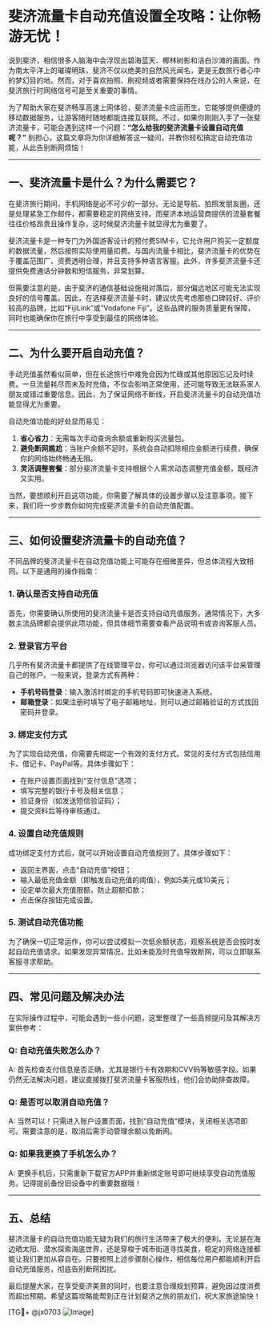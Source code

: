# 斐济流量卡自动充值设置全攻略：让你畅游无忧！

说到斐济，相信很多人脑海中会浮现出碧海蓝天、椰林树影和洁白沙滩的画面。作为南太平洋上的璀璨明珠，斐济不仅以绝美的自然风光闻名，更是无数旅行者心中的梦幻目的地。然而，对于喜欢拍照、刷视频或者需要保持在线办公的人来说，在斐济旅行时网络信号可是至关重要的事情。

为了帮助大家在斐济畅享高速上网体验，斐济流量卡应运而生。它能够提供便捷的移动数据服务，让游客随时随地都能连接互联网。不过，如果你刚刚入手了一张斐济流量卡，可能会遇到这样一个问题：**“怎么给我的斐济流量卡设置自动充值呢？”** 别担心，这篇文章将为你详细解答这一疑问，并教你轻松搞定自动充值功能，从此告别断网烦恼！

---

## 一、斐济流量卡是什么？为什么需要它？

在斐济旅行期间，手机网络是必不可少的一部分。无论是导航、拍照发朋友圈，还是处理紧急工作邮件，都需要稳定的网络支持。而斐济本地运营商提供的流量套餐往往价格昂贵且操作复杂，这时候斐济流量卡就显得尤为重要了。

斐济流量卡是一种专门为外国游客设计的预付费SIM卡，它允许用户购买一定额度的数据流量，然后按照实际使用量扣费。与国内流量卡相比，斐济流量卡的优势在于覆盖范围广、资费透明合理，并且支持多种语言客服。此外，许多斐济流量卡还提供免费通话分钟数和短信服务，非常划算。

但需要注意的是，由于斐济的通信基础设施相对落后，部分偏远地区可能无法实现良好的信号覆盖。因此，在选择斐济流量卡时，建议优先考虑那些口碑较好、评价较高的品牌，比如“FijiLink”或“Vodafone Fiji”。这些品牌的服务质量更有保障，同时也能确保你在旅行中享受到最佳的网络体验。

---

## 二、为什么要开启自动充值？

手动充值虽然看似简单，但在长途旅行中难免会因为忙碌或其他原因忘记及时续费。一旦流量耗尽而未及时充值，不仅会影响正常使用，还可能导致无法联系家人朋友或错过重要信息。因此，为了保证网络不断线，开启斐济流量卡的自动充值功能显得尤为重要。

自动充值功能的好处显而易见：
1. **省心省力**：无需每次手动查询余额或重新购买流量包。
2. **避免断网尴尬**：当账户余额不足时，系统会自动扣除相应金额进行续费，确保你的网络始终畅通无阻。
3. **灵活调整套餐**：部分斐济流量卡支持根据个人需求动态调整充值金额，既经济又实用。

当然，要想顺利开启这项功能，你需要了解具体的设置步骤以及注意事项。接下来，我们将一步步教你如何完成斐济流量卡的自动充值配置。

---

## 三、如何设置斐济流量卡的自动充值？

不同品牌的斐济流量卡在自动充值功能上可能存在细微差异，但总体流程大致相同。以下是通用的操作指南：

### 1. 确认是否支持自动充值
首先，你需要确认所使用的斐济流量卡是否支持自动充值服务。通常情况下，大多数主流品牌都会提供此项功能，但具体细节需要查看产品说明书或咨询客服人员。

### 2. 登录官方平台
几乎所有斐济流量卡都提供了在线管理平台，你可以通过浏览器访问该平台来管理自己的账户。一般来说，登录方式有两种：
- **手机号码登录**：输入激活时绑定的手机号码即可快速进入系统。
- **邮箱登录**：如果注册时填写了电子邮箱地址，则可以通过邮箱验证的方式找回密码并登录。

### 3. 绑定支付方式
为了实现自动充值，你需要先绑定一个有效的支付方式。常见的支付方式包括信用卡、借记卡、PayPal等。具体步骤如下：
- 在账户设置页面找到“支付信息”选项；
- 填写完整的银行卡号及相关信息；
- 验证身份（如发送短信验证码）；
- 提交资料后等待审核通过。

### 4. 设置自动充值规则
成功绑定支付方式后，就可以开始设置自动充值规则了。具体步骤如下：
- 返回主界面，点击“自动充值”按钮；
- 输入最低充值金额（即触发自动充值的阈值），例如5美元或10美元；
- 设定单次最大充值限额，防止超额扣款；
- 点击保存按钮完成设置。

### 5. 测试自动充值功能
为了确保一切正常运作，你可以尝试模拟一次低余额状态，观察系统是否会按时发起自动充值请求。如果发现异常情况，比如未能及时充值导致断网，可以立即联系客服寻求帮助。

---

## 四、常见问题及解决办法

在实际操作过程中，可能会遇到一些小问题，这里整理了一些高频提问及其解决方案供参考：

### Q: 自动充值失败怎么办？
A: 首先检查支付信息是否正确，尤其是银行卡有效期和CVV码等敏感字段。如果仍然无法解决问题，建议直接拨打斐济流量卡客服热线，他们会协助排查故障。

### Q: 是否可以取消自动充值？
A: 当然可以！只需进入账户设置页面，找到“自动充值”模块，关闭相关选项即可。需要注意的是，取消后需手动管理余额以免断网。

### Q: 如果我更换了手机怎么办？
A: 更换手机后，只需重新下载官方APP并重新绑定账号即可继续享受自动充值服务。记得提前备份旧设备中的重要数据哦！

---

## 五、总结

斐济流量卡的自动充值功能无疑为我们的旅行生活带来了极大的便利。无论是在海边晒太阳、潜水探索海底世界，还是穿梭于城市街道寻找美食，稳定的网络连接都能让我们更加从容自在。只要按照上述步骤耐心操作，相信每位用户都能顺利开启自动充值服务，彻底告别断网困扰。

最后提醒大家，在享受斐济美景的同时，也要注意合理规划预算，避免因过度消费而超出预期。希望这篇攻略能帮到正在计划斐济之旅的朋友们，祝大家旅途愉快！

[TG💪+ @jx0703 ![Image](https://github.com/user-attachments/assets/dbca1d08-cadb-493c-b0ec-ad6f7a83f270)]